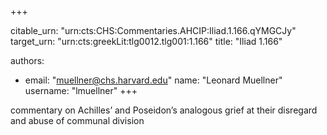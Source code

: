 +++


citable_urn: "urn:cts:CHS:Commentaries.AHCIP:Iliad.1.166.qYMGCJy"
target_urn: "urn:cts:greekLit:tlg0012.tlg001:1.166"
title: "Iliad 1.166"

authors:
- email: "muellner@chs.harvard.edu"
  name: "Leonard Muellner"
  username: "lmuellner"
+++

<p>commentary on Achilles’ and Poseidon’s analogous grief at their disregard and abuse of communal division</p>